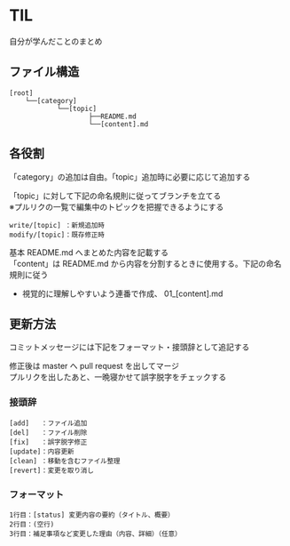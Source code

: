 # TIL

自分が学んだことのまとめ

## ファイル構造

```
[root]
    └──[category]
            └──[topic]
                    ├──README.md
                    └──[content].md
```

## 各役割

「category」の追加は自由。「topic」追加時に必要に応じて追加する

「topic」に対して下記の命名規則に従ってブランチを立てる<br>
※プルリクの一覧で編集中のトピックを把握できるようにする

```
write/[topic] ：新規追加時
modify/[topic]：既存修正時
```

基本 README.md へまとめた内容を記載する<br>
「content」は README.md から内容を分割するときに使用する。下記の命名規則に従う

- 視覚的に理解しやすいよう連番で作成、 01\_[content].md

## 更新方法

コミットメッセージには下記をフォーマット・接頭辞として追記する

修正後は master へ pull request を出してマージ<br>
プルリクを出したあと、一晩寝かせて誤字脱字をチェックする

### 接頭辞

```
[add]   ：ファイル追加
[del]   ：ファイル削除
[fix]   ：誤字脱字修正
[update]：内容更新
[clean] ：移動を含むファイル整理
[revert]：変更を取り消し
```

### フォーマット

```
1行目：[status] 変更内容の要約（タイトル、概要）
2行目：(空行)
3行目：補足事項など変更した理由（内容、詳細）（任意）
```
